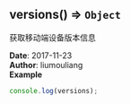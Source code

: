 ## versions() ⇒ <code>Object</code>
<p>获取移动端设备版本信息</p>

**Date**: 2017-11-23  
**Author**: liumouliang  
**Example**  
```javascript
console.log(versions);
```
